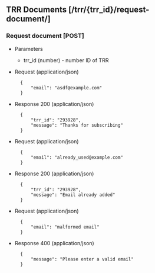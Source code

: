 ## TRR Documents [/trr/{trr_id}/request-document/]

### Request document [POST]

+ Parameters
    + trr_id (number) - number ID of TRR

+ Request (application/json)

        {
            "email": "asdf@example.com"
        }

+ Response 200 (application/json)

        {
            "trr_id": "293928",
            "message": "Thanks for subscribing"
        }

+ Request (application/json)

        {
            "email": "already_used@example.com"
        }

+ Response 200 (application/json)

        {
            "trr_id": "293928",
            "message": "Email already added"
        }

+ Request (application/json)

        {
            "email": "malformed email"
        }

+ Response 400 (application/json)

        {
            "message": "Please enter a valid email"
        }
